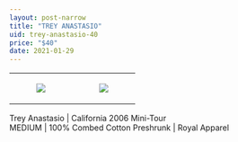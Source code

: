 ```yaml
---
layout: post-narrow
title: "TREY ANASTASIO"
uid: trey-anastasio-40
price: "$40"
date: 2021-01-29
---
```




<table style="width:100%;"><tr><td style="vertical-align:top;">
      <figure class="tmblr-full" data-orig-height="2048" data-orig-width="1365" data-orig-src="https://concertshirts.netlify.app/shirts/0596/0596-01.jpg"><img src="https://64.media.tumblr.com/bc78116b35df5de4a191d329435075c0/255ff1fa36b91419-b0/s540x810/2d6704c475e87c579ee285b8a0772d705adc8927.jpg" data-orig-height="2048" data-orig-width="1365" data-orig-src="https://concertshirts.netlify.app/shirts/0596/0596-01.jpg"/></figure></td>
    <td style="vertical-align:top;">
      <figure class="tmblr-full" data-orig-height="2048" data-orig-width="1365" data-orig-src="https://concertshirts.netlify.app/shirts/0596/0596-02.jpg"><img src="https://64.media.tumblr.com/c20d594dc8ef6838456dc73ab5bf3268/255ff1fa36b91419-8b/s540x810/d02ecb7ff57e2262ffb73daaab6a04c6053220fb.jpg" data-orig-height="2048" data-orig-width="1365" data-orig-src="https://concertshirts.netlify.app/shirts/0596/0596-02.jpg"/></figure></td>
  </tr></table><p>
  Trey Anastasio | California 2006 Mini-Tour<br/>MEDIUM | 100% Combed Cotton Preshrunk | Royal Apparel
</p>
